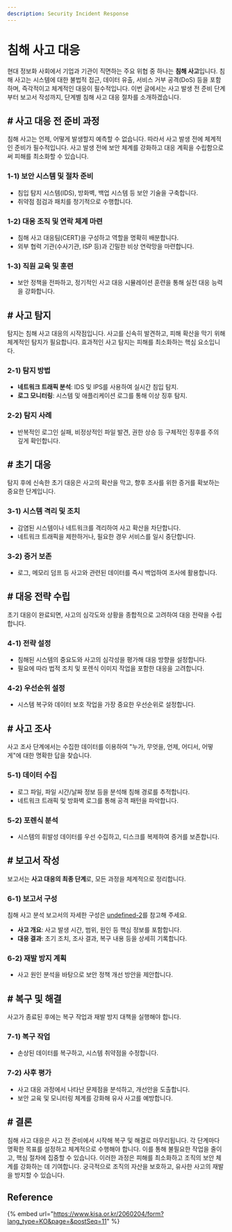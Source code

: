 ```yaml
---
description: Security Incident Response
---
```


# 침해 사고 대응

현대 정보화 사회에서 기업과 기관이 직면하는 주요 위협 중 하나는 **침해 사고**입니다. 침해 사고는 시스템에 대한 불법적 접근, 데이터 유출, 서비스 거부 공격(DoS) 등을 포함하며, 즉각적이고 체계적인 대응이 필수적입니다. 이번 글에서는 사고 발생 전 준비 단계부터 보고서 작성까지, 단계별 침해 사고 대응 절차를 소개하겠습니다.



## # 사고 대응 전 준비 과정

침해 사고는 언제, 어떻게 발생할지 예측할 수 없습니다. 따라서 사고 발생 전에 체계적인 준비가 필수적입니다. 사고 발생 전에 보안 체계를 강화하고 대응 계획을 수립함으로써 피해를 최소화할 수 있습니다.

### 1-1) 보안 시스템 및 절차 준비

* 침입 탐지 시스템(IDS), 방화벽, 백업 시스템 등 보안 기술을 구축합니다.
* 취약점 점검과 패치를 정기적으로 수행합니다.

### 1-2) 대응 조직 및 연락 체계 마련

* 침해 사고 대응팀(CERT)을 구성하고 역할을 명확히 배분합니다.
* 외부 협력 기관(수사기관, ISP 등)과 긴밀한 비상 연락망을 마련합니다.

### 1-3) 직원 교육 및 훈련

* 보안 정책을 전파하고, 정기적인 사고 대응 시뮬레이션 훈련을 통해 실전 대응 능력을 강화합니다.



## # 사고 탐지

탐지는 침해 사고 대응의 시작점입니다. 사고를 신속히 발견하고, 피해 확산을 막기 위해 체계적인 탐지가 필요합니다. 효과적인 사고 탐지는 피해를 최소화하는 핵심 요소입니다.&#x20;

### 2-1) 탐지 방법

* **네트워크 트래픽 분석**: IDS 및 IPS를 사용하여 실시간 침입 탐지.
* **로그 모니터링**: 시스템 및 애플리케이션 로그를 통해 이상 징후 탐지.

### 2-2) 탐지 사례

* 반복적인 로그인 실패, 비정상적인 파일 발견, 권한 상승 등 구체적인 징후를 주의 깊게 확인합니다.



## # 초기 대응

탐지 후에 신속한 초기 대응은 사고의 확산을 막고, 향후 조사를 위한 증거를 확보하는 중요한 단계입니다.

### 3-1) 시스템 격리 및 조치

* 감염된 시스템이나 네트워크를 격리하여 사고 확산을 차단합니다.
* 네트워크 트래픽을 제한하거나, 필요한 경우 서비스를 일시 중단합니다.

### 3-2) 증거 보존

* 로그, 메모리 덤프 등 사고와 관련된 데이터를 즉시 백업하여 조사에 활용합니다.



## # 대응 전략 수립

초기 대응이 완료되면, 사고의 심각도와 상황을 종합적으로 고려하여 대응 전략을 수립합니다.

### 4-1) 전략 설정

* 침해된 시스템의 중요도와 사고의 심각성을 평가해 대응 방향을 설정합니다.
* 필요에 따라 법적 조치 및 포렌식 이미지 작업을 포함한 대응을 고려합니다.

### 4-2) 우선순위 설정

* 시스템 복구와 데이터 보호 작업을 가장 중요한 우선순위로 설정합니다.



## # 사고 조사

사고 조사 단계에서는 수집한 데이터를 이용하여 "누가, 무엇을, 언제, 어디서, 어떻게"에 대한 명확한 답을 찾습니다.

### 5-1) 데이터 수집

* 로그 파일, 파일 시간/날짜 정보 등을 분석해 침해 경로를 추적합니다.
* 네트워크 트래픽 및 방화벽 로그를 통해 공격 패턴을 파악합니다.

### 5-2) 포렌식 분석

* 시스템의 휘발성 데이터를 우선 수집하고, 디스크를 복제하여 증거를 보존합니다.



## # 보고서 작성

보고서는 **사고 대응의 최종 단계**로, 모든 과정을 체계적으로 정리합니다.

### 6-1) 보고서 구성

침해 사고 분석 보고서의 자세한 구성은 [undefined-2](undefined-2/ "mention")를 참고해 주세요.

* **사고 개요**: 사고 발생 시간, 범위, 원인 등 핵심 정보를 포함합니다.
* **대응 결과**: 초기 조치, 조사 결과, 복구 내용 등을 상세히 기록합니다.

### 6-2) 재발 방지 계획

* 사고 원인 분석을 바탕으로 보안 정책 개선 방안을 제안합니다.



## # 복구 및 해결

사고가 종료된 후에는 복구 작업과 재발 방지 대책을 실행해야 합니다.

### 7-1) 복구 작업

* 손상된 데이터를 복구하고, 시스템 취약점을 수정합니다.

### 7-2) 사후 평가

* 사고 대응 과정에서 나타난 문제점을 분석하고, 개선안을 도출합니다.
* 보안 교육 및 모니터링 체계를 강화해 유사 사고를 예방합니다.



## # 결론

침해 사고 대응은 사고 전 준비에서 시작해 복구 및 해결로 마무리됩니다. 각 단계마다 명확한 목표를 설정하고 체계적으로 수행해야 합니다. 이를 통해 불필요한 작업을 줄이고, 핵심 절차에 집중할 수 있습니다. 이러한 과정은 피해를 최소화하고 조직의 보안 체계를 강화하는 데 기여합니다. 궁극적으로 조직의 자산을 보호하고, 유사한 사고의 재발을 방지할 수 있습니다.

## Reference

{% embed url="https://www.kisa.or.kr/2060204/form?lang_type=KO&page=&postSeq=11" %}
